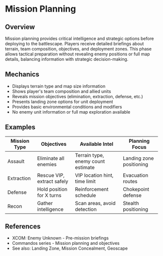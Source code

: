 # Mission Planning

## Overview
Mission planning provides critical intelligence and strategic options before deploying to the battlescape. Players receive detailed briefings about terrain, team composition, objectives, and deployment zones. This phase allows tactical preparation without revealing enemy positions or full map details, balancing information with strategic decision-making.

## Mechanics
- Displays terrain type and map size information
- Shows player's team composition and allied units
- Reveals mission objectives (elimination, extraction, defense, etc.)
- Presents landing zone options for unit deployment
- Provides basic environmental conditions and modifiers
- No enemy unit information or full map exploration available

## Examples
| Mission Type | Objectives | Available Intel | Planning Focus |
|--------------|------------|-----------------|----------------|
| Assault | Eliminate all enemies | Terrain type, enemy count estimate | Landing zone positioning |
| Extraction | Rescue VIP, extract safely | VIP location hint, time limit | Evacuation routes |
| Defense | Hold position for X turns | Reinforcement schedule | Chokepoint defense |
| Recon | Gather intelligence | Scan areas, avoid detection | Stealth positioning |

## References
- XCOM: Enemy Unknown - Pre-mission briefings
- Commandos series - Mission planning and objectives
- See also: Landing Zone, Mission Concealment, Geoscape